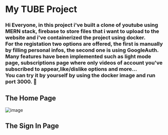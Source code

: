 # My TUBE Project

### Hi Everyone, in this project i've built a clone of youtube using MERN stack, firebase to store files that i want to upload to the website and i've containerized the project using docker. <br /> For the registation two options are offered, the first is manually by filling personal infos, the second one is using GoogleAuth.<br />Many features have been implemented such as light mode page, subscriptions page where only videos of account you've subscribed to appear,like/dislike options and more...<br />You can try it by yourself by using the docker image and run port 3000. :slightly_smiling_face:

## The Home Page
![image](https://user-images.githubusercontent.com/57116911/206904442-3e0cfe74-8b8c-461d-84a9-ee661909e878.png)

## The Sign In Page
